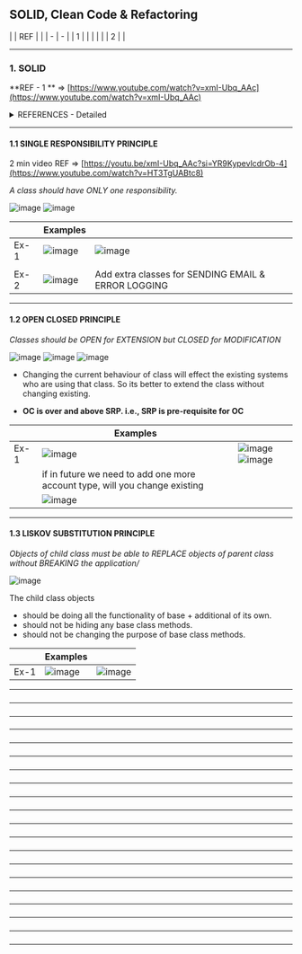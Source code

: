## SOLID, Clean Code & Refactoring

| | REF | |
| - | - |
| 1 |  |
|   |    |
| 2 |    |

---------------------------------------------
### 1. SOLID

**REF - 1 ** =>  [https://www.youtube.com/watch?v=xmI-Ubq_AAc](https://www.youtube.com/watch?v=xmI-Ubq_AAc)

<details>
  <summary> REFERENCES - Detailed </summary>

| REF | |
| - | - |
| 1 | https://github.com/ashishps1/awesome-low-level-design/  |
|   | ![image](https://github.com/user-attachments/assets/0ab6c245-95d2-461c-8f94-c6fc55184fb9)   |
| 2 | https://www.youtube.com/watch?v=XI7zep97c-Y&list=PL6W8uoQQ2c61X_9e6Net0WdYZidm7zooW&index=2 |
|   | https://luxoft.udemy.com/course/system_design_lld_hld/learn/lecture/41932768#overview       | 
</details>

---------------------------------------------
#### 1.1 SINGLE RESPONSIBILITY PRINCIPLE
2 min video REF => [https://youtu.be/xmI-Ubq_AAc?si=YR9KypevlcdrOb-4](https://www.youtube.com/watch?v=HT3TgUABtc8)

_A class should have ONLY one responsibility._

![image](https://github.com/user-attachments/assets/e86762e1-097a-4e9c-b811-e520568ad392)
![image](https://github.com/user-attachments/assets/50988b60-5424-42cc-9a05-b7ca09c9c300)

| | Examples | |  
| - | - | - |
| Ex-1 | ![image](https://github.com/user-attachments/assets/266326db-1499-4780-bece-de2edd8e2fc8) | ![image](https://github.com/user-attachments/assets/e4abbd0f-643e-41be-a2a0-268a94a1903a) |
|      |    | |
| Ex-2 | ![image](https://github.com/user-attachments/assets/8f058d0b-5346-4390-b968-f00b3e02ea4a) |  Add extra classes for SENDING EMAIL & ERROR LOGGING  |

---------------------------------------------
#### 1.2 OPEN CLOSED PRINCIPLE

_Classes should be OPEN for EXTENSION but CLOSED for MODIFICATION_

![image](https://github.com/user-attachments/assets/45e96fd4-84b0-4728-868c-01fa72ad5f84)
![image](https://github.com/user-attachments/assets/179eedea-5cd2-41fc-b2fb-b61243577fe3)
![image](https://github.com/user-attachments/assets/6a4c8a1d-d19c-4232-8485-ddc78a144cd7)

* Changing the current behaviour of class will effect the existing systems who are using that class.
  So its better to extend the class without changing existing.
  
* **OC is over and above SRP. i.e., SRP is pre-requisite for OC**

| | Examples | |  
| - | - | - |
| Ex-1 | ![image](https://github.com/user-attachments/assets/56874d0c-ea1c-4cc5-ad3c-3250467890a7) | ![image](https://github.com/user-attachments/assets/6c0a5de0-a4b9-4bdd-855d-b288a31dcc88) ![image](https://github.com/user-attachments/assets/f157bde0-98bb-49dd-b729-f31f69481777) |
| | if in future we need to add one more account type, will you change existing | |
| | ![image](https://github.com/user-attachments/assets/7746bf22-7ae2-46a1-843a-757c05235503) | |

---------------------------------------------
#### 1.3  LISKOV SUBSTITUTION PRINCIPLE

_Objects of child class must be able to REPLACE objects of parent class without BREAKING the application/_

![image](https://github.com/user-attachments/assets/a6c029a2-f955-447d-a5b0-0d7ad6095ae5)

The child class objects 
- should be doing all the functionality of base + additional of its own.
- should not be hiding any base class methods.
- should not be changing the purpose of base class methods.

| | Examples | |  
| - | - | - |
| Ex-1 | ![image](https://github.com/user-attachments/assets/cecf21eb-f20f-413b-8511-d188c4ade20b) | ![image](https://github.com/user-attachments/assets/74ec3440-d375-4eee-b2c8-a6ed614f4af8) | 


---------------------------------------------
### 

---------------------------------------------
### 

---------------------------------------------
### 

---------------------------------------------
### 

---------------------------------------------
### 

---------------------------------------------
### 

---------------------------------------------
### 

---------------------------------------------
### 

---------------------------------------------
### 

---------------------------------------------
### 

---------------------------------------------
### 

---------------------------------------------
### 

---------------------------------------------
### 

---------------------------------------------
### 

---------------------------------------------
### 

---------------------------------------------
### 

---------------------------------------------
### 

---------------------------------------------
### 

---------------------------------------------
### 

---------------------------------------------
